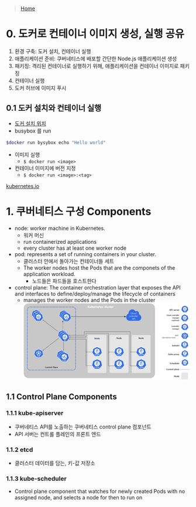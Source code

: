 > [Home](/README.md)

# 0. 도커로 컨테이너 이미지 생성, 실행 공유
1. 환경 구축: 도커 설치, 컨테이너 실행
2. 애플리케이션 준비: 쿠버네티스에 배포할 간단한 Node.js 애플리케이션 생성
3. 패키징: 격리된 컨테이너로 실행하기 위해, 애플리케이션을 컨테이너 이미지로 패키징
4. 컨테이너 실행
5. 도커 허브에 이미지 푸시

## 0.1 도커 설치와 컨테이너 실행
- [도커 설치 위치](http://docs.docker.com/engine/installation/)
- busybox 를 run
```sh
$docker run bysybox echo "Hello world"
```
- 이미지 실행
    - `$ docker run <image>`
- 컨테이너 이미지에 버전 지정
    - `$ docker run <image>:<tag>`


[kubernetes.io](https://kubernetes.io/docs/concepts/overview/components/)

# 1. 쿠버네티스 구성 Components
- node: worker machine in Kubernetes. 
    - 워커 머신
    - run containerized applications
    - every cluster has at least one worker node
- pod: represents a set of running containers in your cluster. 
    - 클러스터 안에서 돌아가는 컨테이너들 세트
    - The worker nodes host the Pods that are the componets of the application workload. 
        - 노드들은 파드들을 호스트한다
- control plane: The container orchestration layer that exposes the API and interfaces to define/deploy/manage the lifecycle of containers
    - manages the worker nodes and the Pods in the cluster
![Kubernetes_Cluster](./Docs-Ref/Kubernetes_Cluster.PNG)

## 1.1 Control Plane Components
### 1.1.1 kube-apiserver
- 쿠버네티스 API를 노출하는 쿠버네티스 control plane 컴포넌트
- API 서버는 컨트롤 플레인의 프론트 엔드

### 1.1.2 etcd
- 클러스터 데이터를 담는, 키-값 저장소

### 1.1.3 kube-scheduler
- Control plane component that watches for newly created Pods with no assigned node, and selects a node for then to run on

